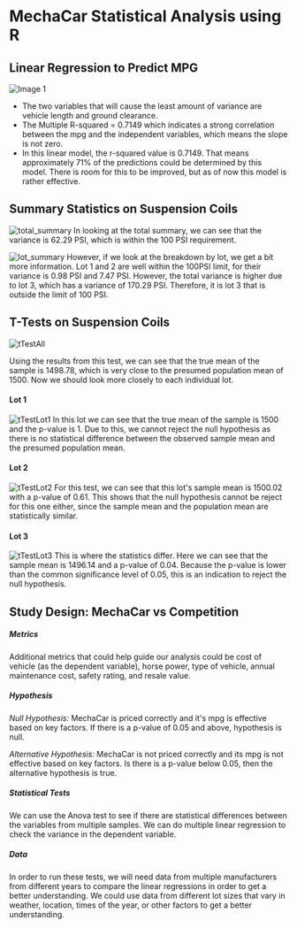 # MechaCar Statistical Analysis using R

## Linear Regression to Predict MPG
![Image 1](https://user-images.githubusercontent.com/99522862/182222726-1bd51ca9-d61a-403b-bb49-df0f3f4fbfea.png)

- The two variables that will cause the least amount of variance are vehicle length and ground clearance.
- The Multiple R-squared = 0.7149 which indicates a strong correlation between the mpg and the independent variables, which means the slope is not zero.
- In this linear model, the r-squared value is 0.7149. That means approximately 71% of the predictions could be determined by this model. There is room for this to be improved, but as of now this model is rather effective.

## Summary Statistics on Suspension Coils
![total_summary](https://user-images.githubusercontent.com/99522862/182244274-97de6b2e-e607-4bb5-ad2c-a8fe9bbd72c2.png)
In looking at the total summary, we can see that the variance is 62.29 PSI, which is within the 100 PSI requirement.

![lot_summary](https://user-images.githubusercontent.com/99522862/182244490-82aaa335-ce77-4914-b4f6-45c6a51b99b3.png)
However, if we look at the breakdown by lot, we get a bit more information. Lot 1 and 2 are well within the 100PSI limit, for their variance is 0.98 PSI and 7.47 PSI. However, the total variance is higher due to lot 3, which has a variance of 170.29 PSI. Therefore, it is lot 3 that is outside the limit of 100 PSI.


## T-Tests on Suspension Coils

![tTestAll](https://user-images.githubusercontent.com/99522862/182378576-7ca13ffe-bc2d-43dc-806a-540db5ae0cdd.png)

Using the results from this test, we can see that the true mean of the sample is 1498.78, which is very close to the presumed population mean of 1500. Now we should look more closely to each individual lot.

#### Lot 1
![tTestLot1](https://user-images.githubusercontent.com/99522862/182379040-17e422f2-fc9b-4fa4-a4f8-6bdba4bf5e6d.png)
In this lot we can see that the true mean of the sample is 1500 and the p-value is 1. Due to this, we cannot reject the null hypothesis as there is no statistical difference between the observed sample mean and the presumed population mean.

#### Lot 2
![tTestLot2](https://user-images.githubusercontent.com/99522862/182379784-2bbd1432-11e4-4758-8580-8b63aaf965a1.png)
For this test, we can see that this lot's sample mean is 1500.02 with a p-value of 0.61. This shows that the null hypothesis cannot be reject for this one either, since the sample mean and the population mean are statistically similar.

#### Lot 3
![tTestLot3](https://user-images.githubusercontent.com/99522862/182380297-5b771ee3-308f-458f-8966-432f2f3eaa6f.png)
This is where the statistics differ. Here we can see that the sample mean is 1496.14 and a p-value of 0.04. Because the p-value is lower than the common significance level of 0.05, this is an indication to reject the null hypothesis.


## Study Design: MechaCar vs Competition

##### Metrics
Additional metrics that could help guide our analysis could be cost of vehicle (as the dependent variable), horse power, type of vehicle, annual maintenance cost, safety rating, and resale value.

##### Hypothesis
*Null Hypothesis:* MechaCar is priced correctly and it's mpg is effective based on key factors. If there is a p-value of 0.05 and above, hypothesis is null.

*Alternative Hypothesis:* MechaCar is not priced correctly and its mpg is not effective based on key factors. Is there is a p-value below 0.05, then the alternative hypothesis is true.

##### Statistical Tests
We can use the Anova test to see if there are statistical differences between the variables from multiple samples. We can do multiple linear regression to check the variance in the dependent variable.

##### Data
In order to run these tests, we will need data from multiple manufacturers from different years to compare the linear regressions in order to get a better understanding. We could use data from different lot sizes that vary in weather, location, times of the year, or other factors to get a better understanding.
